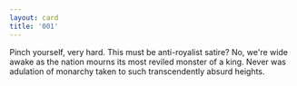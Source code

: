 ```yaml
---
layout: card
title: '001'
---
```


<p class="card001"><span class="first-character">P</span>inch yourself, very hard. This must be anti-royalist satire? No, we're wide <br>awake as the nation mourns its most reviled monster of a king. Never was <br>adulation of monarchy taken to such transcendently absurd heights.</p>
